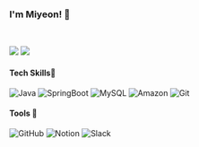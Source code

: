 ### I'm Miyeon! 👋

<br>

<p>
  <a href="leeyun92@naver.com" target="_blank"><img src="https://img.shields.io/badge/leeyun92@naver.com-03C75A?style=flat-square&logo=naver&logoColor=white"/></a>
  <a href="https://miyeonlee.tistory.com/" target="_blank"><img src="https://img.shields.io/badge/Tistory-000000?style=flat-square&logo=tistory&logoColor=white"/></a>
</p>

<h4>Tech Skills🌷</h4>

![Java](https://img.shields.io/badge/JAVA_11-007396?style=flat-square&logo=java&logoColor=white)
![SpringBoot](https://img.shields.io/badge/SpringBoot-6DB33F?style=flat-square&logo=springboot&logoColor=white)
![MySQL](https://img.shields.io/badge/MySQL-4479A1?style=flat-square&logo=mysql&logoColor=white)
![Amazon](https://img.shields.io/badge/Amazon_AWS-232F3E?style=flat-square&logo=amazonaws&logoColor=white)
![Git](https://img.shields.io/badge/Git-F05032?style=flat-square&logo=Git&logoColor=white)

<h4>Tools 🌱</h4>

![GitHub](https://img.shields.io/badge/GitHub-181717?style=flat-square&logo=GitHub&logoColor=white)
![Notion](https://img.shields.io/badge/Notion-000000?style=flat-square&logo=Notion&logoColor=white)
![Slack](https://img.shields.io/badge/Slack-4A154B?style=flat-square&logo=Slack&logoColor=white)
